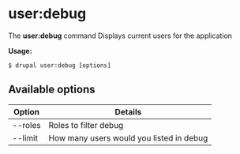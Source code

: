 # user:debug
The **user:debug** command Displays current users for the application

**Usage:**
```
$ drupal user:debug [options] 
```

## Available options
Option | Details
-------|-------------
--roles | Roles to filter debug
--limit | How many users would you listed in debug
